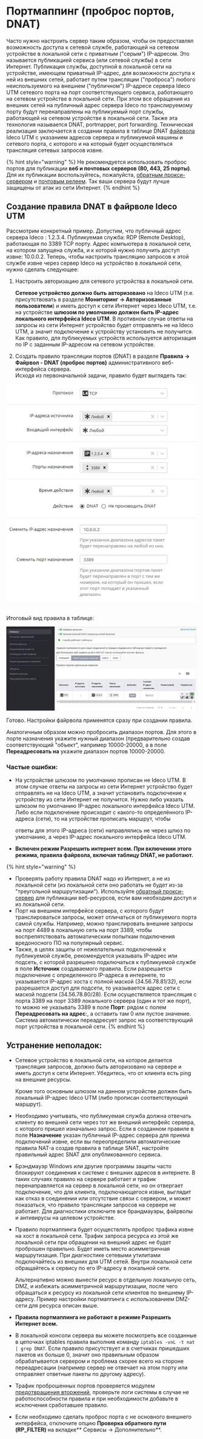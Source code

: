 # Портмаппинг (проброс портов, DNAT)

Часто нужно настроить сервер таким образом, чтобы он предоставлял возможность доступа к сетевой службе, работающей на сетевом устройстве в локальной сети с приватным ("серым") IP-адресом. Это называется публикацией сервиса (или сетевой службы) в сети Интернет. Публикация службы, доступной в локальной сети на устройстве, имеющем приватный IP-адрес, для возможности доступа к ней из внешних сетей, работает путем трансляции ("проброса") любого неиспользуемого на внешнем ("публичном") IP-адресе сервера Ideco UTM сетевого порта на порт соответствующего сервиса, работающего на сетевом устройстве в локальной сети. При этом все обращения из внешних сетей на публичный адрес сервера Ideco по транслируемому порту будут перенаправлены на публикуемый порт службы, работающей на сетевом устройстве в локальной сети. Также эта технология называется DNAT, portmapper, port forwarding. Техническая реализация заключается в создании правила в таблице DNAT [файрвола](../access-rules/firewall.md) Ideco UTM с указанием адресов сервера и публикуемой машины и сетевого порта, с которого и на который будет осуществляться трансляция сетевых запросов извне.

{% hint style="warning" %}
Не рекомендуется использовать проброс портов для публикации **веб и почтовых серверов (80, 443, 25 порты)**. Для их публикации воспользуйтесь, пожалуйста, [обратным прокси-сервером](../services/reverse-proxy/) и [почтовым релеем](config-mail-relay-to-publish-on-a-local-network.md). Так ваши сервера будут лучше защищены от атак из сети Интернет.
{% endhint %}

## Создание правила DNAT в файрволе Ideco UTM

Рассмотрим конкретный пример. Допустим, что публичный адрес сервера Ideco : 1.2.3.4. Публикуемая служба: RDP (Remote Desktop), работающая по 3389 TCP порту. Адрес компьютера в локальной сети, на котором запущена служба, и к которой нужно получить доступ извне: 10.0.0.2. Теперь, чтобы настроить трансляцию запросов к этой службе извне через сервер Ideco на устройство в локальной сети, нужно сделать следующее:

1.  Настроить авторизацию для сетевого устройства в локальной сети.

    **Сетевое устройство должно быть авторизовано** на Ideco UTM (т.е. присутствовать в разделе **Мониторинг -> Авторизованные пользователи**) и иметь доступ к сети Интернет через Ideco UTM, т.е. на устройстве **шлюзом по умолчанию должен быть IP-адрес локального интерфейса Ideco UTM**. В противном случае ответы на запросы из сети Интернет устройство будет отправлять не на Ideco UTM, а значит подключение к устройству установить не получится. Как правило, для публикуемых устройств используется авторизация по IP с заданным IP-адресом на сетевом устройстве.
2. Создать правило трансляции портов (DNAT) в разделе **Правила** **-> Файрвол - DNAT (проброс портов)** административного веб-интерфейса сервера.\
   Исходя из первоначальной задачи, правило будет выглядеть так:

![](../.gitbook/assets/11239545.jpg)

\
Итоговый вид правила в таблице:

![](../.gitbook/assets/11239548.jpg)

Готово. Настройки файрвола применятся сразу при создании правила.

Аналогичным образом можно пробросить диапазон портов. Для этого в порте назначения укажите нужный диапазон (предварительно создав соответствующий "объект", например 10000-20000, а в поле **Переадресовать на** укажите диапазон портов 10000-20000.

### Частые ошибки:

*   На устройстве шлюзом по умолчанию прописан не Ideco UTM. В этом случае ответы на запросы из сети Интернет устройство будет отправлять не на Ideco UTM, а значит установить подключение к устройству из сети Интернет не получится. Нужно либо указать шлюзом по умолчанию IP-адрес локального интерфейса Ideco UTM. Либо если подключение происходит с какого-то определённого IP-адреса (сети), то на устройстве прописать маршрут, чтобы

    ответы для этого IP-адреса (сети) направлялись не через шлюз по умолчанию, а через IP-адрес локального интерфейса Ideco UTM.
* **Включен режим Разрешить интернет всем. При включении этого режима, правила файрвола, включая таблицу DNAT, не работают.**

{% hint style="warning" %}
* Проверять работу правила DNAT надо из Интернет, а не из локальной сети (из локальной сети оно работать не будет из-за "треугольной маршрутизации"). Используйте [обратный прокси-сервер](../services/reverse-proxy/) для публикации веб-ресурсов, если вам необходим доступ и из локальной сети.&#x20;
* Порт на внешнем интерфейсе сервера, с которого будут транслироваться запросы, может отличаться от публикуемого порта самой службы. Например, можно транслировать внешние запросы на порт 4489 в локальную сеть на порт 3389, чтобы воспрепятствовать автоматическим попыткам подключения вредоносного ПО на популярный сервис.&#x20;
* Также, в целях защиты от нежелательных подключений к публикуемой службе, рекомендуется указывать IP-адрес или подсеть, с которой разрешено подключаться к публикуемой службе в поле **Источник** создаваемого правила. Если разрешается подключение с определенного IP-адреса в интернете, то указывается IP-адрес хоста с полной маской (34.56.78.81/32), если разрешается доступ для подсети, то указывается адрес сети с маской подсети (34.56.78.80/28). Если осуществляется трансляция с порта 3389 на порт 3389 локального сервера (один и тот же порт), то можно не указывать 3389 в поле **Порт**: рядом с полем **Переадресовать на адрес**:, а оставить там 0 или пустое значение. Система автоматически переадресует запрос на соответствующий порт устройства в локальной сети.
{% endhint %}

## Устранение неполадок:

*   Сетевое устройство в локальной сети, на которое делается трансляция запросов, должно быть авторизовано на сервере и иметь доступ к сети Интернет. Убедитесь, что от клиента есть ping на внешние ресурсы.

    Кроме того основным шлюзом на данном устройстве должен быть локальный IP-адрес Ideco UTM (либо прописан соответствующий маршрут).
* Необходимо учитывать, что публикуемая служба должна отвечать клиенту во внешней сети через тот же внешний интерфейс сервера, с которого пришел изначально запрос. Если в созданном правиле в поле **Назначение** указан публичный IP-адрес сервера для приема подключений извне, если вы переопределили автоматические правила NAT-а создав правила в таблице SNAT, настройте правильный адрес SNAT для опубликованного сервиса.
* Брэндмауэр Windows или другие программы защиты часто блокируют соединения к системе с внешних адресов в интернете. В таких случаях правило на сервере работает и трафик перенаправляется на сервер в локальной сети, но он отвергает подключение, что для клиента, подключающегося извне, выглядит как отказ в соединении или отсутствие связи с сервером, и может показаться, что правило трансляции запросов на сервере не работает. Для диагностики отключите все брандмауэры, файрволы и антивирусы на целевом устройстве.
*   Правило портмаппинга будет осуществлять проброс трафика извне на хост в локальной сети. Трафик запроса ресурса из этой же локальной сети при обращении на внешний адрес не будет проброшен правильно. Будет иметь место асимметричная маршрутизация. При диагностике сетевыми утилитами подключайтесь из внешних для UTM сетей. Внутри локальной сети обращайтесь к сервису по его IP-адресу в локальной сети.

    Альтернативно можно вынести ресурс в отдельную локальную сеть, DMZ, и избежать асимметричной маршрутизации, после чего обращаться к ресурсу из локальной сети клиентов по внешнему IP-адресу. Пример настройки портмаппинга с использованием DMZ-сети для ресурса описан выше.
* **Правила портмаппинга не работают в режиме Разрешить Интернет всем.**
* В локальной консоли сервера вы можете посмотреть все созданные в цепочках iptables правила выполнив команду `iptables -vnL -t nat | grep DNAT`. Если правило присутствует и в счетчиках пришедших пакетов их больше 0, значит оно правильным образом обрабатывается сервером и проблема скорее всего на стороне переадресации (например сервер не отвечает на этом порту или отправляет ответные пакеты по другому адресу).
* Трафик проброшенных портов проверяется модулем [предотвращения вторжений](../access-rules/ips.md), проверьте логи системы в случае не работоспособности правила и при необходимости добавьте в исключения сработавшее правило.
* Если необходимо сделать проброс порта с не основного внешнего интерфейса, отключите опцию **Проверка обратного пути (RP\_FILTER)** на вкладке** Сервисы -> Дополнительно**.
